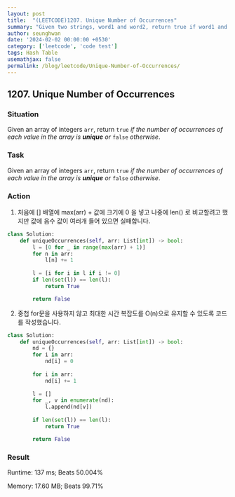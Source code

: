 ```yaml
---
layout: post
title:  "(LEETCODE)1207. Unique Number of Occurrences"
summary: "Given two strings, word1 and word2, return true if word1 and word2 are close, and false otherwise."
author: seunghwan
date: '2024-02-02 00:00:00 +0530'
category: ['leetcode', 'code test']
tags: Hash Table
usemathjax: false
permalink: /blog/leetcode/Unique-Number-of-Occurrences/
---
```

## 1207. Unique Number of Occurrences

### Situation

Given an array of integers `arr`, return `true` *if the number of occurrences of each value in the array is **unique** or* `false` *otherwise*.

### Task

Given an array of integers `arr`, return `true` *if the number of occurrences of each value in the array is **unique** or* `false` *otherwise*.

### Action

1. 처음에 [] 배열에 max(arr) + 값에 크기에 0 을 넣고 나중에 len() 로 비교할려고 했지만 값에 음수 값이 여러개 들어 있으면 실패합니다.
    
```python
class Solution:
    def uniqueOccurrences(self, arr: List[int]) -> bool:
        l = [0 for _ in range(max(arr) + 1)]
        for n in arr:
            l[n] += 1
        
        l = [i for i in l if i != 0]
        if len(set(l)) == len(l):
            return True

        return False
```
    
2. 중첩 for문을 사용하지 않고 최대한 시간 복잡도를 O(n)으로 유지할 수 있도록 코드를 작성했습니다.
    
```python
class Solution:
    def uniqueOccurrences(self, arr: List[int]) -> bool:
        nd = {}
        for i in arr:
            nd[i] = 0
        
        for i in arr:
            nd[i] += 1
        
        l = []
        for _, v in enumerate(nd):
            l.append(nd[v])
        
        if len(set(l)) == len(l):
            return True

        return False
```
    

### Result
Runtime: 137 ms; Beats 50.004%

Memory: 17.60 MB; Beats 99.71%